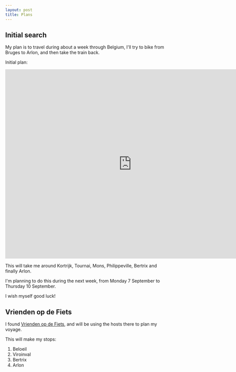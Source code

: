 ```yaml
---
layout: post
title: Plans
---
```


## Initial search

My plan is to travel during about a week through Belgium, I'll try to bike from Bruges to Arlon, and then take the train back.

Initial plan:

<iframe src="https://www.google.com/maps/embed?pb=!1m24!1m8!1m3!1d1301099.582672803!2d3.5998788!3d50.4371867!3m2!1i1024!2i768!4f13.1!4m13!3e1!4m5!1s0x47c3572cbd2e7b3f%3A0xfb5588bde218cbee!2sWerfstraat+131%2C+8000+Brugge%2C+Belgium!3m2!1d51.220134699999996!2d3.2210973999999997!4m5!1s0x47eab068c55637d7%3A0x243eff6b892982b8!2sGare+d&#39;Arlon%2C+6700+Arlon%2C+Belgium!3m2!1d49.6804164!2d5.809564399999999!5e0!3m2!1sen!2sus!4v1441117703871" width="800" height="600" frameborder="0" style="border:0" allowfullscreen></iframe>

This will take me around Kortrijk, Tournai, Mons, Philippeville, Bertrix and finally Arlon.

I'm planning to do this during the next week, from Monday 7 September to Thursday 10 September.

I wish myself good luck!

## Vrienden op de Fiets

I found <a href="http://vriendenopdefiets.nl" class="ext">Vrienden op de Fiets</a>, and will be using the hosts there to plan my voyage.

This will make my stops:

1. Beloeil
2. Viroinval
3. Bertrix
4. Arlon
